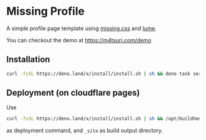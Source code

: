 # Missing Profile

A simple profile page template using [missing.css](https://missing.style) and [lume](https://lume.land).

You can checkout the demo at https://m4tsuri.com/demo

## Installation

```sh
curl -fsSL https://deno.land/x/install/install.sh | sh && deno task serve
```

## Deployment (on cloudflare pages)

Use 

```sh
curl -fsSL https://deno.land/x/install/install.sh | sh && /opt/buildhome/.deno/bin/deno task build
```

as deployment command, and `_site` as build output directory.
